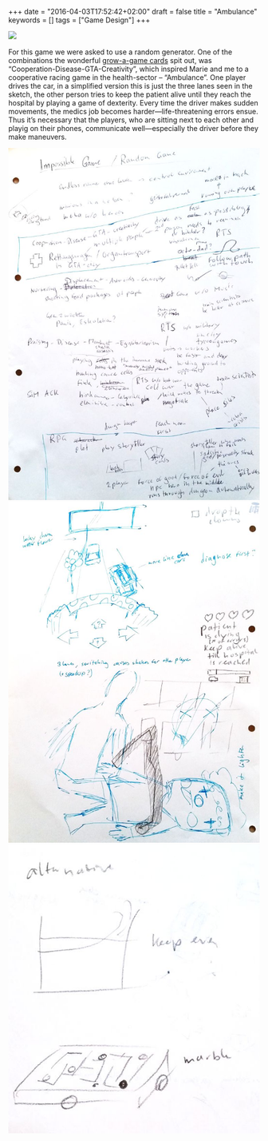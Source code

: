 +++
date = "2016-04-03T17:52:42+02:00"
draft = false
title = "Ambulance"
keywords = []
tags = ["Game Design"]
+++

![](src="/media/destinies_and_ambulance/ambulance.png)

For this game we were asked to use a random generator. One of
the combinations the wonderful
[grow-a-game cards](http://valuesatplay.org/grow-a-game-overview)
spit out, was “Cooperation-Disease-GTA-Creativity”, which inspired Marie and me
to a cooperative racing game in the health-sector &ndash; “Ambulance”. One player
drives the car, in a simplified version this is just the three lanes
seen in the sketch, the other person tries to keep the patient alive until
they reach the hospital by playing a game of dexterity. Every time
the driver makes sudden movements, the medics job becomes
harder―life-threatening errors ensue. Thus it’s necessary that
the players, who are sitting next to each other and playig on
their phones, communicate well―especially the driver before
they make maneuvers.

<!--more-->

![](/media/destinies_and_ambulance/sketches_01.jpg)
![](/media/destinies_and_ambulance/sketches_02.jpg)
![](/media/destinies_and_ambulance/sketches_03.jpg)
